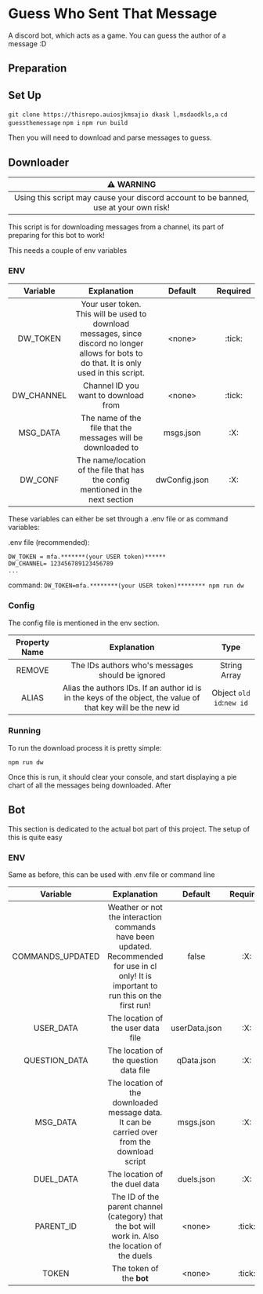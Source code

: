# Guess Who Sent That Message

A discord bot, which acts as a game. You can guess the author of a message :D
## Preparation

## Set Up

`git clone https://thisrepo.auiosjkmsajio dkask l,msdaodkls,a`
`cd guessthemessage`
`npm i`
`npm run build`

Then you will need to download and parse messages to guess. 

## Downloader

|                                  :warning: WARNING                                   |
|:------------------------------------------------------------------------------------:|
| Using this script may cause your discord account to be banned, use at your own risk! | 

This script is for downloading messages from a channel, its part of preparing for this bot to work!

This needs a couple of env variables

### ENV

|  Variable  |                                                                 Explanation                                                                  |    Default    | Required |
|:----------:|:--------------------------------------------------------------------------------------------------------------------------------------------:|:-------------:|:--------:|
|  DW_TOKEN  | Your user token. This will be used to download messages, since discord no longer allows for bots to do that. It is only used in this script. |   \<none\>    |  :tick:  |
| DW_CHANNEL |                                                     Channel ID you want to download from                                                     |   \<none\>    |  :tick:  |
|  MSG_DATA  |                                         The name of the file that the messages will be downloaded to                                         |   msgs.json   |   :X:    |
|  DW_CONF   |                               The name/location of the file that has the config mentioned in the next section                                | dwConfig.json |   :X:    |

These variables can either be set through a .env file or as command variables:

.env file (recommended):

```
DW_TOKEN = mfa.*******(your USER token)******
DW_CHANNEL= 123456789123456789
...
```

command: `DW_TOKEN=mfa.********(your USER token)******** npm run dw`

### Config

The config file is mentioned in the env section.

| Property Name |                                                  Explanation                                                  |           Type           |
|:-------------:|:-------------------------------------------------------------------------------------------------------------:|:------------------------:|
|    REMOVE     |                               The IDs authors who's messages should be ignored                                |       String Array       |
|     ALIAS     | Alias the authors IDs. If an author id is in the keys of the object, the value of that key will be the new id | Object `old id`:`new id` |

### Running

To run the download process it is pretty simple:

`npm run dw`

Once this is run, it should clear your console, and start displaying a pie chart of all the messages being downloaded. After 

##  Bot

This section is dedicated to the actual bot part of this project. The setup of this is quite easy

### ENV

Same as before, this can be used with .env file or command line

|     Variable     |                                                               Explanation                                                                |    Default    | Required |
|:----------------:|:----------------------------------------------------------------------------------------------------------------------------------------:|:-------------:|:--------:|
| COMMANDS_UPDATED | Weather or not the interaction commands have been updated. Recommended for use in cl only! It is important to run this on the first run! |     false     |   :X:    |
|    USER_DATA     |                                                    The location of the user data file                                                    | userData.json |   :X:    |
|  QUESTION_DATA   |                                                  The location of the question data file                                                  |  qData.json   |   :X:    |
|     MSG_DATA     |                       The location of the downloaded message data. It can be carried over from the download script                       |   msgs.json   |   :X:    |
|    DUEL_DATA     |                                                      The location of the duel data                                                       |  duels.json   |   :X:    |
|    PARENT_ID     |                    The ID of the parent channel (category) that the bot will work in. Also the location of the duels                     |   \<none\>    |  :tick:  |
|      TOKEN       |                                                         The token of the **bot**                                                         |   \<none\>    |  :tick:  |